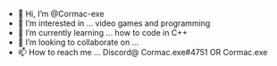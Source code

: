 - 👋 Hi, I’m @Cormac-exe
- 👀 I’m interested in ... video games and programming
- 🌱 I’m currently learning ... how to code in C++  
- 💞️ I’m looking to collaborate on ... 
- 📫 How to reach me ... Discord@ Cormac.exe#4751 OR Cormac.exe

<!---
Cormac-exe/Cormac-exe is a ✨ special ✨ repository because its `README.md` (this file) appears on your GitHub profile.
You can click the Preview link to take a look at your changes.
--->
